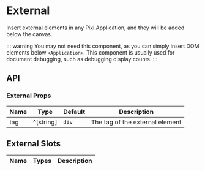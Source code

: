 # External

Insert external elements in any Pixi Application, and they will be added below the canvas.

::: warning
You may not need this component, as you can simply insert DOM elements below `<Application>`. This component is usually used for document debugging, such as debugging display counts.
:::

<demo :width="400" src="../elements/demo/particle-container-demo.vue" />

## API

### External Props

| Name | Type | Default | Description |
| ---- | ---- | ---- | ---- |
| tag | ^[string] | `div` | The tag of the external element |

## External Slots

| Name | Types | Description |
| ---- | ---- | ---- |
